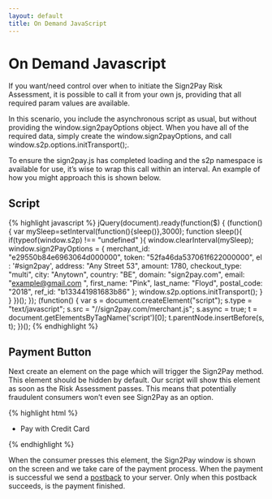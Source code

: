 ```yaml
---
layout: default
title: On Demand JavaScript
---
```


# On Demand Javascript

If you want/need control over when to initiate the Sign2Pay Risk Assessment, it is possible to call it from your own js, providing that all required param values are available.

In this scenario, you include the asynchronous script as usual, but without providing the window.sign2payOptions object. When you have all of the required data, simply create the window.sign2payOptions, and call window.s2p.options.initTransport();.

To ensure the sign2pay.js has completed loading and the s2p namespace is available for use, it’s wise to wrap this call within an interval. An example of how you might approach this is shown below.

## Script

{% highlight javascript %}
jQuery(document).ready(function($) {
  (function() {
    var mySleep=setInterval(function(){sleep()},3000);
    function sleep(){
      if(typeof(window.s2p) !== "undefined" ){
        window.clearInterval(mySleep);
        window.sign2PayOptions = {
          merchant_id: "e29550b84e6963064d000000",
          token: "52fa46da537061f622000000",
          el : '#sign2pay',
          address: "Any Street 53",
          amount: 1780,
          checkout_type: "multi",
          city: "Anytown",
          country: "BE",
          domain: "sign2pay.com",
          email: "example@gmail.com
",
          first_name: "Pink",
          last_name: "Floyd",
          postal_code: "2018",
          ref_id: "b133441981683b86"
        };
        window.s2p.options.initTransport();
      }
    }
  })();
});
(function() {
    var s = document.createElement("script");
    s.type = "text/javascript";
    s.src = "//sign2pay.com/merchant.js";
    s.async = true;
    t = document.getElementsByTagName('script')[0];
    t.parentNode.insertBefore(s, t);
  })();
{% endhighlight %}

## Payment Button

Next create an element on the page which will trigger the Sign2Pay method. This element should be hidden by default. Our script will show this element as soon as the Risk Assessment passes. This means that potentially fraudulent consumers won’t even see Sign2Pay as an option.

{% highlight html %}
<button id="sign2pay" style="display: none;">Pay now</button>

<!-- it could be a list item -->
<ul>
  <li>Pay with Credit Card</li>
  <li id="sign2pay" style="display: none;">Pay with your signature</li>
</ul>

<!-- or a div. Your markup, your call. -->
<div id="sign2pay" style="display: none;">Pay now</div>
{% endhighlight %}

When the consumer presses this element, the Sign2Pay window is shown on the screen and we take care of the payment process. When the payment is successful we send a [postback](/integrations/postback.html) to your server. Only when this postback succeeds, is the payment finished.
